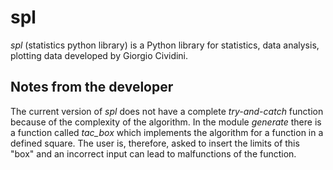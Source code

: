 # spl
_spl_ (statistics python library) is a Python library for statistics, data analysis, plotting data developed by Giorgio Cividini.

## Notes from the developer
The current version of _spl_ does not have a complete _try-and-catch_ function because of the complexity of the algorithm.
In the module _generate_ there is a function called _tac_box_ which implements the algorithm for a function in a defined square.
The user is, therefore, asked to insert the limits of this "box" and an incorrect input can lead to malfunctions of the function.
